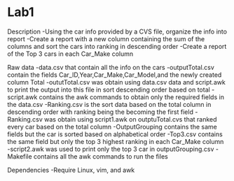 # Lab1

Description 
-Using the car info provided by a CVS file, organize the info into report
-Create a report with a new column containing the sum of the columns  and sort the cars into ranking in descending order
-Create a report of the Top 3 cars in each Car_Make column

Raw data
-data.csv that contain all the info on the cars
-outputTotal.csv contain the fields Car_ID,Year,Car_Make,Car_Model,and the newly created column Total
 -oututTotal.csv was obtain using data.csv data and script.awk to print the output into this file in sort descending order based on total
 -script.awk contains the awk commands to obtain only the required fields in the data.csv
-Ranking.csv is the sort data based on the total column in descending order with ranking being the becoming the first field
 -Ranking.csv was obtain using script1.awk on outptuTotal.cvs that ranked every car based on the total column
-OutputGrouping contains the same fields but the car is sorted based on alphabetical order
-Top3.csv contains the same field but only the top 3 highest ranking in each Car_Make column
 -script2.awk was used to print only the top 3 car in outputGrouping.csv
-Makefile contains all the awk commands to run the files

Dependencies
-Require Linux, vim, and awk
